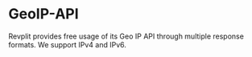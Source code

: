 # GeoIP-API
Revplit provides free usage of its Geo IP API through multiple response formats.  We support IPv4 and IPv6.
